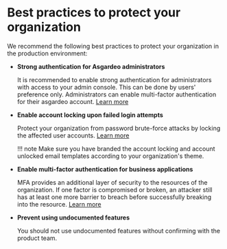 # Best practices to protect your organization

We recommend the following best practices to protect your organization in the production environment:

- **Strong authentication for Asgardeo administrators**

    It is recommended to enable strong authentication for administrators with access to your admin console. This can be done by users' preference only. Administrators can enable multi-factor authentication for their asgardeo account. [Learn more]({{base_path}}/guides/your-asgardeo/asgardeo-self-service/#enroll-totp-for-asgardeo-users)

- **Enable account locking upon failed login attempts**

    Protect your organization from password brute-force attacks by locking the affected user accounts. [Learn more]({{base_path}}/guides/user-accounts/account-security/login-attempts-security/#enable-login-attempts-security)

    !!! note
        Make sure you have branded the account locking and account unlocked email templates according to your organization's theme.

- **Enable multi-factor authentication for business applications**

    MFA provides an additional layer of security to the resources of the organization. If one factor is compromised or broken, an attacker still has at least one more barrier to breach before successfully breaking into the resource. [Learn more]({{base_path}}/guides/authentication/mfa/)

- **Prevent using undocumented features**

    You should not use undocumented features without confirming with the product team.
